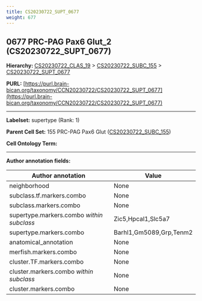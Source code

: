 ```yaml
---
title: CS20230722_SUPT_0677
weight: 677
---
```

## 0677 PRC-PAG Pax6 Glut_2 (CS20230722_SUPT_0677)
<b>Hierarchy: </b>
[CS20230722_CLAS_19](../CS20230722_CLAS_19) >
[CS20230722_SUBC_155](../CS20230722_SUBC_155) >
[CS20230722_SUPT_0677](../CS20230722_SUPT_0677)

**PURL:** [https://purl.brain-bican.org/taxonomy/CCN20230722/CS20230722_SUPT_0677](https://purl.brain-bican.org/taxonomy/CCN20230722/CS20230722_SUPT_0677)

---


**Labelset:** supertype (Rank: 1)

**Parent Cell Set:** 155 PRC-PAG Pax6 Glut ([CS20230722_SUBC_155](../CS20230722_SUBC_155))



**Cell Ontology Term:** 

[MARKER GENES.]: #


---

[TRANSFERRED ANNOTATIONS.]: #


[AUTHOR ANNOTATION FIELDS.]: #


**Author annotation fields:**

| Author annotation | Value |
|-------------------|-------|
|neighborhood|None|
|subclass.tf.markers.combo|None|
|subclass.markers.combo|None|
|supertype.markers.combo _within subclass_|Zic5,Hpcal1,Slc5a7|
|supertype.markers.combo|Barhl1,Gm5089,Grp,Tenm2|
|anatomical_annotation|None|
|merfish.markers.combo|None|
|cluster.TF.markers.combo|None|
|cluster.markers.combo _within subclass_|None|
|cluster.markers.combo|None|

